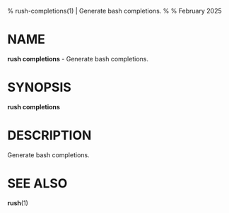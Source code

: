 % rush-completions(1) | Generate bash completions.
% 
% February 2025

NAME
==================================================

**rush completions** - Generate bash completions.

SYNOPSIS
==================================================

**rush completions**

DESCRIPTION
==================================================

Generate bash completions.


SEE ALSO
==================================================

**rush**(1)


